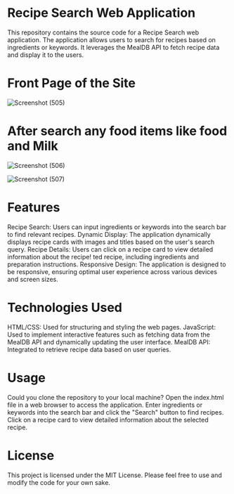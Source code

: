 # Recipe Search Web Application
This repository contains the source code for a Recipe Search web application. The application allows users to search for recipes based on ingredients or keywords. It leverages the MealDB API to fetch recipe data and display it to the users.
# Front Page of the Site

![Screenshot (505)](https://github.com/Umapatel06/Recipe-Search/assets/106794477/f5b05d30-9b93-490c-a039-37d7b45d2358)
# After search any food items like food and Milk
![Screenshot (506)](https://github.com/Umapatel06/Recipe-Search/assets/106794477/ed572bc6-eab6-4c33-867c-38b70faba392)

![Screenshot (507)](https://github.com/Umapatel06/Recipe-Search/assets/106794477/a1e9b495-924d-4276-9176-8ac2c7aaf87b)


# Features
Recipe Search: Users can input ingredients or keywords into the search bar to find relevant recipes.
Dynamic Display: The application dynamically displays recipe cards with images and titles based on the user's search query.
Recipe Details: Users can click on a recipe card to view detailed information about the recipe!
ted recipe, including ingredients and preparation instructions.
Responsive Design: The application is designed to be responsive, ensuring optimal user experience across various devices and screen sizes.

# Technologies Used
HTML/CSS: Used for structuring and styling the web pages.
JavaScript: Used to implement interactive features such as fetching data from the MealDB API and dynamically updating the user interface.
MealDB API: Integrated to retrieve recipe data based on user queries.

# Usage
Could you clone the repository to your local machine?
Open the index.html file in a web browser to access the application.
Enter ingredients or keywords into the search bar and click the "Search" button to find recipes.
Click on a recipe card to view detailed information about the selected recipe.

# License
This project is licensed under the MIT License. Please feel free to use and modify the code for your own sake.




